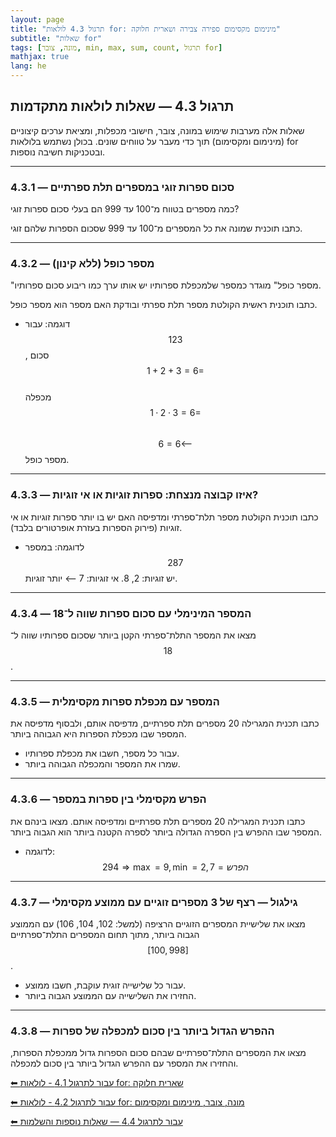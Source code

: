```yaml
---
layout: page 
title: "תרגול 4.3 לולאות for: מינימום מקסימום ספירה צבירה ושארית חלוקה" 
subtitle: "שאלות for" 
tags: [מונה, צובר, min, max, sum, count, תרגול for]
mathjax: true
lang: he
---
```


## תרגול 4.3 — שאלות לולאות מתקדמות

שאלות אלה מערבות שימוש במונה, צובר, חישובי מכפלות, ומציאת ערכים קיצוניים (מינימום ומקסימום) תוך כדי מעבר על טווחים שונים. בכולן נשתמש בלולאות for ובטכניקות חשיבה נוספות.

---

### 4.3.1 — סכום ספרות זוגי במספרים תלת ספרתיים

כמה מספרים בטווח מ־100 עד 999 הם בעלי סכום ספרות זוגי?

כתבו תוכנית שמונה את כל המספרים מ־100 עד 999 שסכום הספרות שלהם זוגי.



---

### 4.3.2 — מספר כופל (ללא קינון)

"מספר כופל" מוגדר כמספר שלמכפלת ספרותיו יש אותו ערך כמו ריבוע סכום ספרותיו.

כתבו תוכנית ראשית הקולטת מספר תלת ספרתי ובודקת האם מספר הוא מספר כופל.

- דוגמה: עבור $$123$$, סכום $$ 1 + 2 + 3 = 6 =$$  
  מכפלה $$ 1 · 2 · 3 = 6 =$$  
  $$6 = 6 ⟵$$ מספר כופל.


---

### 4.3.3 — איזו קבוצה מנצחת: ספרות זוגיות או אי זוגיות?

כתבו תוכנית הקולטת מספר תלת־ספרתי ומדפיסה האם יש בו יותר ספרות זוגיות או אי זוגיות (פירוק הספרות בעזרת אופרטורים בלבד).

- לדוגמה: במספר $$287$$ יש זוגיות: 2, 8. אי זוגיות: 7 ⟵ יותר זוגיות.

---



### 4.3.4 — המספר המינימלי עם סכום ספרות שווה ל־18

מצאו את המספר התלת־ספרתי הקטן ביותר שסכום ספרותיו שווה ל־$$18$$.



---

### 4.3.5 — המספר עם מכפלת ספרות מקסימלית

כתבו תכנית המגרילה 20 מספרים תלת ספרתיים, מדפיסה אותם, ולבסוף מדפיסה את המספר שבו מכפלת הספרות היא הגבוהה ביותר.

- עבור כל מספר, חשבו את מכפלת ספרותיו.
- שמרו את המספר והמכפלה הגבוהה ביותר.


---

### 4.3.6 — הפרש מקסימלי בין ספרות במספר

כתבו תכנית המגרילה 20 מספרים תלת ספרתיים ומדפיסה אותם.
מצאו בינהם את המספר שבו ההפרש בין הספרה הגדולה ביותר לספרה הקטנה ביותר הוא הגבוה ביותר.

- לדוגמה: $$294 \Rightarrow \max = 9, \min = 2, הפרש = 7$$


---

### 4.3.7 — גילגול — רצף של 3 מספרים זוגיים עם ממוצע מקסימלי

מצאו את שלישיית המספרים הזוגיים הרציפה (למשל: 102, 104, 106) עם הממוצע הגבוה ביותר, מתוך תחום המספרים התלת־ספרתיים $$[100, 998]$$.

- עבור כל שלישייה זוגית עוקבת, חשבו ממוצע.
- החזירו את השלישייה עם הממוצע הגבוה ביותר.


---

### 4.3.8 — ההפרש הגדול ביותר בין סכום למכפלה של ספרות

מצאו את המספרים התלת־ספרתיים שבהם סכום הספרות גדול ממכפלת הספרות, והחזירו את המספר עם ההפרש הגדול ביותר בין סכום למכפלה.



[⬅ עבור לתרגול 4.1 - לולאות for: שארית חלוקה](/cs/Chapter4Ex4.1)

[⬅ עבור לתרגול 4.2 - לולאות for: מונה, צובר, מינימום ומקסימום](/cs/Chapter4Ex4.2)

[⬅ עבור לתרגול 4.4 — שאלות נוספות והשלמות](/cs/Chapter4Ex4.4)